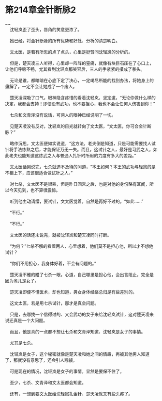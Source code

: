 # 第214章金针断脉2
~~<br>&nbsp;&nbsp;&nbsp;&nbsp;沈轻岚歪了歪头，唇角的笑意更浓了。<br><br>&nbsp;&nbsp;&nbsp;&nbsp;她已经，将金针断脉的所有优势和好处，分析的清楚明白。<br><br>&nbsp;&nbsp;&nbsp;&nbsp;文太医，是若有所思的点了点头，心里是挺赞同沈轻岚的分析的。<br><br>&nbsp;&nbsp;&nbsp;&nbsp;但是，楚天凌三人听得，心里却一阵阵的窒痛，就像有块巨石压在了心口上，让他们呼吸不畅，尤其看到沈轻岚那笑容后，三人的手紧紧的攥成了拳头。<br><br>&nbsp;&nbsp;&nbsp;&nbsp;无论是谁，都暗暗在心底下定了决心，一定竭尽所能的找到办法，将她身上的蛊解了，一定不会让她成了一个废人。<br><br>&nbsp;&nbsp;&nbsp;&nbsp;楚天凌深吸了口气，眼神隐含疼惜的看着沈轻岚，坚定道，“无论你做什么样的决定，我都会支持！即便没有武功，也不要担心，我也不会让任何人伤害到你！”<br><br>&nbsp;&nbsp;&nbsp;&nbsp;七杀和文青泽没有说话，可两人的眼神已经说明了一切。<br><br>&nbsp;&nbsp;&nbsp;&nbsp;见楚天凌没有反对，沈轻岚的目光就转向了文太医，“文太医，你可会金针断脉？”<br><br>&nbsp;&nbsp;&nbsp;&nbsp;略作沉思，文太医便如实说道，“这方法，老夫倒是知道，只是可能需要找人试针将手法练熟之后，才能保证万无一失。而且，这试针之人，最好是习武之人，如此老夫也能知道这练武之人与普通人扎针时所用的力度有多大的差距。”<br><br>&nbsp;&nbsp;&nbsp;&nbsp;文太医话刚说完，七杀就迫不及待的问道，“本王如何？本王的武功与轻岚的是不相上下，应该很适合做试针之人。”<br><br>&nbsp;&nbsp;&nbsp;&nbsp;对七杀，文太医不是很熟，但是昨日回宫之后，也是对他的身份略有耳闻，所以今天见到，也不算很震惊。<br><br>&nbsp;&nbsp;&nbsp;&nbsp;听到他主动请缨，要试针，文太医觉着，自然是再好不过的，“如此……”<br><br>&nbsp;&nbsp;&nbsp;&nbsp;“不行。”<br><br>&nbsp;&nbsp;&nbsp;&nbsp;“不行。”<br><br>&nbsp;&nbsp;&nbsp;&nbsp;文太医的话还未说完，就被沈轻岚和楚天凌同时打断。<br><br>&nbsp;&nbsp;&nbsp;&nbsp;“为何？”七杀不解的看着两人，心里想着，他们莫不是担心他，所以才不想他试针？<br><br>&nbsp;&nbsp;&nbsp;&nbsp;“你们不用担心，我身体好着，不会有问题的。”<br><br>&nbsp;&nbsp;&nbsp;&nbsp;楚天凌不雅的瞪了七杀一眼，心道，自己哪里是担心他，会出言阻止，完全是因为鸾儿是女子。<br><br>&nbsp;&nbsp;&nbsp;&nbsp;楚天凌即便不懂医术，却也知道，男女身体经络总归是有些差别的。<br><br>&nbsp;&nbsp;&nbsp;&nbsp;这文太医，若是用七杀试针，那才是真会问题。<br><br>&nbsp;&nbsp;&nbsp;&nbsp;只是，去哪找一个信得过的、又会武功的女子来给沈轻岚试针，这对楚天凌来说还真是一个大问题。<br><br>&nbsp;&nbsp;&nbsp;&nbsp;而且，他是真的一点都不想让七杀和文青泽知道，沈轻岚是女子的事情。<br><br>&nbsp;&nbsp;&nbsp;&nbsp;尤其是七杀。<br><br>&nbsp;&nbsp;&nbsp;&nbsp;沈轻岚是女子，这个秘密就像是楚天凌和她之间的情趣，再被其他男人知道了，那就没有意思了，还会引人觊觎。<br><br>&nbsp;&nbsp;&nbsp;&nbsp;可是现在的情况，沈轻岚是女子的事情，显然是要保不住了。<br><br>&nbsp;&nbsp;&nbsp;&nbsp;至少，七杀、文青泽和文太医都会知道。<br><br>&nbsp;&nbsp;&nbsp;&nbsp;还有，一想到要文太医给沈轻岚扎金针，楚天凌就又有些头疼了。<br><br>
                    

<script>_fwqdsqadxfw()</script>
<div><script>_dfwf1dw();</script></div>
<div><script>_dfwf1agdw();</script></div>
                